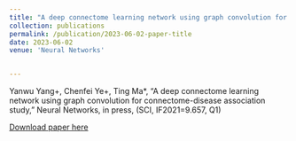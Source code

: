 ```yaml
---
title: "A deep connectome learning network using graph convolution for connectome-disease association study"
collection: publications
permalink: /publication/2023-06-02-paper-title
date: 2023-06-02
venue: 'Neural Networks'


---
```

Yanwu Yang+, Chenfei Ye+, Ting Ma*, “A deep connectome learning network using graph convolution for connectome-disease association study,” Neural Networks, in press, (SCI, IF2021=9.657, Q1)

[Download paper here](http://nit-hit.github.io/files/1-s2.0-S0893608023002113-main.pdf)
